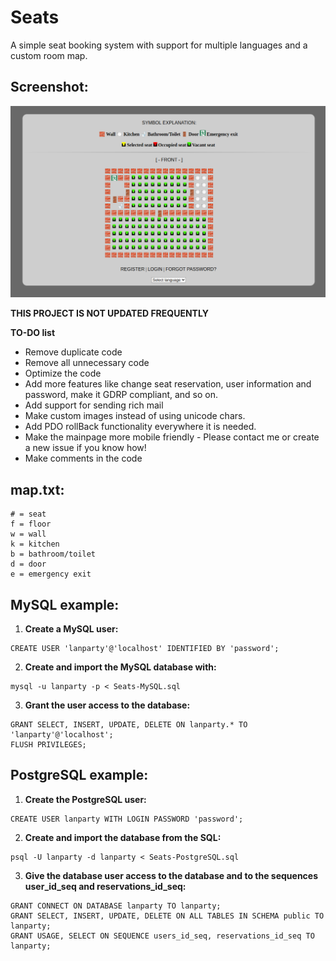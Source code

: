 # Seats
A simple seat booking system with support for multiple languages and a custom room map.

## Screenshot:
![Screenshot](https://github.com/frebergguru/Seats-pdo-intl/raw/main/Docs/screenshot.png)

**THIS PROJECT IS NOT UPDATED FREQUENTLY**

**TO-DO list**
* Remove duplicate code
* Remove all unnecessary code
* Optimize the code
* Add more features like change seat reservation, user information and password, make it GDRP compliant, and so on.
* Add support for sending rich mail
* Make custom images instead of using unicode chars.
* Add PDO rollBack functionality everywhere it is needed.
* Make the mainpage more mobile friendly - Please contact me or create a new issue if you know how!
* Make comments in the code

## map.txt:
```
# = seat
f = floor
w = wall
k = kitchen
b = bathroom/toilet
d = door
e = emergency exit
```

## MySQL example:

1. **Create a MySQL user:**
```mysql
CREATE USER 'lanparty'@'localhost' IDENTIFIED BY 'password';
```

2. **Create and import the MySQL database with:**
```shell
mysql -u lanparty -p < Seats-MySQL.sql
```
3. **Grant the user access to the database:**
```mysql
GRANT SELECT, INSERT, UPDATE, DELETE ON lanparty.* TO 'lanparty'@'localhost';
FLUSH PRIVILEGES;
```

## PostgreSQL example:

1. **Create the PostgreSQL user:**
```pgsql
CREATE USER lanparty WITH LOGIN PASSWORD 'password';
```

2. **Create and import the database from the SQL:**
```shell
psql -U lanparty -d lanparty < Seats-PostgreSQL.sql
```

3. **Give the database user access to the database and to the sequences user_id_seq and reservations_id_seq:**
```pgsql
GRANT CONNECT ON DATABASE lanparty TO lanparty;
GRANT SELECT, INSERT, UPDATE, DELETE ON ALL TABLES IN SCHEMA public TO lanparty;
GRANT USAGE, SELECT ON SEQUENCE users_id_seq, reservations_id_seq TO lanparty;
```
